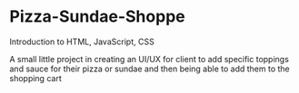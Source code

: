 # Pizza-Sundae-Shoppe
Introduction to HTML, JavaScript, CSS

A small little project in creating an UI/UX for client to add specific toppings and sauce for their pizza or sundae and then being able to add them to the shopping cart
